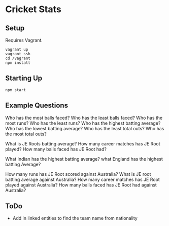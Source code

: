 # Cricket Stats

## Setup
Requires Vagrant.

    vagrant up
    vagrant ssh
    cd /vagrant
    npm install


## Starting Up
    npm start


## Example Questions
Who has the most balls faced?
Who has the least balls faced?
Who has the most runs?
Who has the least runs?
Who has the highest batting average?
Who has the lowest batting average?
Who has the least total outs?
Who has the most total outs?

What is JE Roots batting average?
How many career matches has JE Root played?
How many balls faced has JE Root had?

What Indian has the highest batting average?
what England has the highest batting Average?

How many runs has JE Root scored against Australia?
What is JE root batting average against Australia?
How many career matches has JE Root played against Australia?
How many balls faced has JE Root had against Australia?


## ToDo
* Add in linked entities to find the team name from nationality
